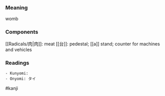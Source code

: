 ### Meaning

womb

### Components

[[Radicals/肉|肉]]: meat [[台]]: pedestal; [[a]] stand; counter for machines and vehicles

### Readings

```
- Kunyomi: 
- Onyomi: タイ
```

#kanji